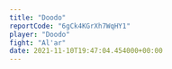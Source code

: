 ```yaml
---
title: "Doodo"
reportCode: "6gCk4KGrXh7WqHY1"
player: "Doodo"
fight: "Al'ar"
date: 2021-11-10T19:47:04.454000+00:00
---
```

